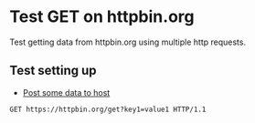 # Test GET on httpbin.org

Test getting data from httpbin.org using multiple http requests.

## Test setting up

* [Post some data to host](../../etc/examples/httpbin.org/post.md)

```http
GET https://httpbin.org/get?key1=value1 HTTP/1.1
```
